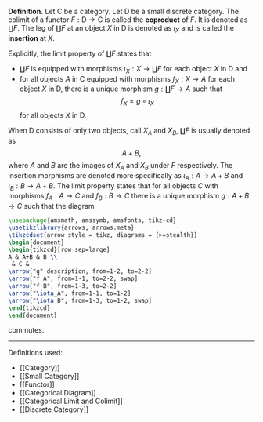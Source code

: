 **Definition.** Let $\mathsf{C}$ be a category. Let $\mathsf{D}$ be a small discrete category. The colimit of a functor $F:\mathsf{D}\to \mathsf{C}$ is called the **coproduct** of $F$. It is denoted as $\coprod F$. The leg of $\coprod F$ at an object $X$ in $\mathsf{D}$ is denoted as $\iota_{X}$ and is called the **insertion** at $X$.

Explicitly, the limit property of $\coprod F$ states that
- $\coprod F$ is equipped with morphisms $\iota_{X}:X\to \coprod F$ for each object $X$ in $\mathsf{D}$ and
- for all objects $A$ in $\mathsf{C}$ equipped with morphisms $f_{X}:X\to A$ for each object $X$ in $\mathsf{D}$, there is a unique morphism $g:\coprod F\to A$ such that $$f_{X}=g\circ \iota_{X}$$for all objects $X$ in $\mathsf{D}$.

When $\mathsf{D}$ consists of only two objects, call $X_{A}$ and $X_{B}$, $\coprod F$ is usually denoted as $$A+B,$$where $A$ and $B$ are the images of $X_{A}$ and $X_{B}$ under $F$ respectively. The insertion morphisms are denoted more specifically as $\iota_{A}:A\to A+B$ and $\iota_{B}:B\to A+B$. The limit property states that for all objects $C$ with morphisms $f_{A}:A\to C$ and $f_{B}:B\to C$ there is a unique morphism $g:A+B\to C$ such that the diagram

```tikz
\usepackage{amsmath, amssymb, amsfonts, tikz-cd}
\usetikzlibrary{arrows, arrows.meta}
\tikzcdset{arrow style = tikz, diagrams = {>=stealth}}
\begin{document}
\begin{tikzcd}[row sep=large]
A & A+B & B \\
 & C &
\arrow["g" description, from=1-2, to=2-2]
\arrow["f_A", from=1-1, to=2-2, swap]
\arrow["f_B", from=1-3, to=2-2]
\arrow["\iota_A", from=1-1, to=1-2]
\arrow["\iota_B", from=1-3, to=1-2, swap]
\end{tikzcd}
\end{document}
```

commutes.
***
Definitions used:
- [[Category]]
- [[Small Category]]
- [[Functor]]
- [[Categorical Diagram]]
- [[Categorical Limit and Colimit]]
- [[Discrete Category]]